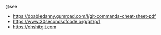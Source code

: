 @see
- https://doabledanny.gumroad.com/l/git-commands-cheat-sheet-pdf
- https://www.30secondsofcode.org/git/p/1
- https://ohshitgit.com
